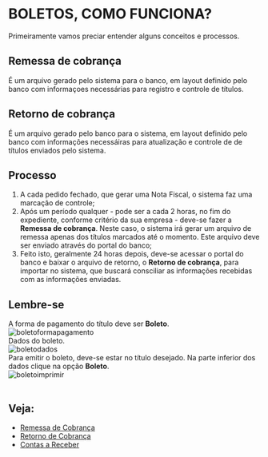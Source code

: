 # BOLETOS, COMO FUNCIONA?

Primeiramente vamos preciar entender alguns conceitos e processos.

## Remessa de cobrança
É um arquivo gerado pelo sistema para o banco, em layout definido pelo banco com informaçoes necessárias para registro e controle de títulos.

## Retorno de cobrança
É um arquivo gerado pelo banco para o sistema, em layout definido pelo banco com informações necessáiras para atualização e controle de de títulos enviados pelo sistema.

## Processo
1. A cada pedido fechado, que gerar uma Nota Fiscal, o sistema faz uma marcação de controle;
2. Após um período qualquer - pode ser a cada 2 horas, no fim do expediente, conforme critério da sua empresa - deve-se fazer a **Remessa de cobrança**.
Neste caso, o sistema irá gerar um arquivo de remessa apenas dos títulos marcados até o momento. Este arquivo deve ser enviado através do portal do banco;
3. Feito isto, geralmente 24 horas depois, deve-se acessar o portal do banco e baixar o arquivo de retorno, o **Retorno de cobrança**, para importar no sistema, que buscará consciliar as informações recebidas com as informações enviadas.

## Lembre-se
A forma de pagamento do título deve ser **Boleto**.   
![boletoformapagamento](https://raw.githubusercontent.com/netforcews/docs-erp/master/faq/imagens/boletoformapagamento.png)   
Dados do boleto.   
![boletodados](https://raw.githubusercontent.com/netforcews/docs-erp/master/faq/imagens/boletodados.png)   
Para emitir o boleto, deve-se estar no título desejado. Na parte inferior dos dados clique na opção **Boleto**.   
![boletoimprimir](https://raw.githubusercontent.com/netforcews/docs-erp/master/faq/imagens/boletoimprimir.png)   
<br>

## Veja:
- [Remessa de Cobrança](/financeiro/contacobranca.md)
- [Retorno de Cobrança](/financeiro/cobranca.md)
- [Contas a Receber](/financeiro/contasareceber.md)


